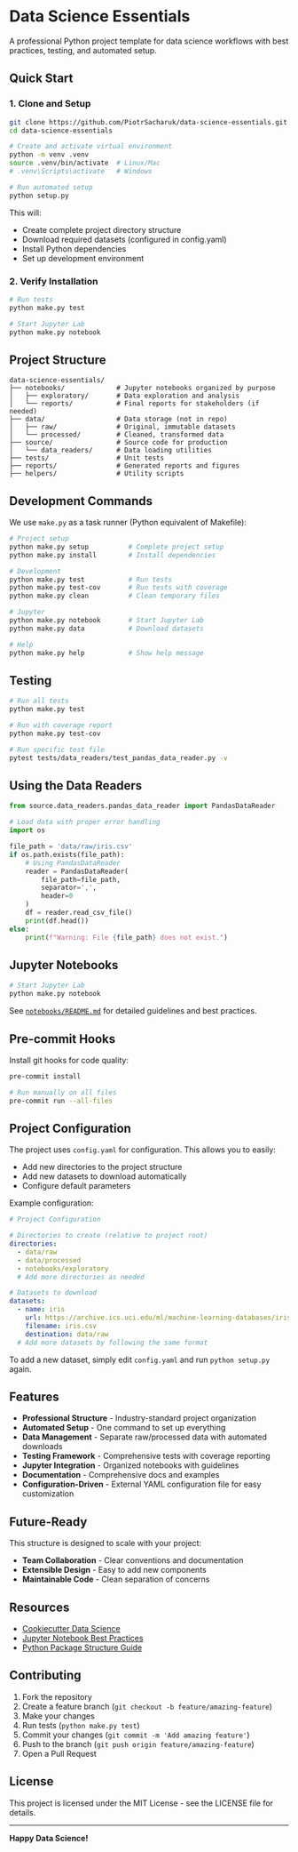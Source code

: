 # Data Science Essentials

A professional Python project template for data science workflows with best practices, testing, and automated setup.

## Quick Start

### 1. Clone and Setup
```bash
git clone https://github.com/PiotrSacharuk/data-science-essentials.git
cd data-science-essentials

# Create and activate virtual environment
python -m venv .venv
source .venv/bin/activate  # Linux/Mac
# .venv\Scripts\activate   # Windows

# Run automated setup
python setup.py
```

This will:
- Create complete project directory structure
- Download required datasets (configured in config.yaml)
- Install Python dependencies
- Set up development environment

### 2. Verify Installation
```bash
# Run tests
python make.py test

# Start Jupyter Lab
python make.py notebook
```

## Project Structure

```
data-science-essentials/
├── notebooks/             # Jupyter notebooks organized by purpose
│   ├── exploratory/       # Data exploration and analysis
│   └── reports/           # Final reports for stakeholders (if needed)
├── data/                  # Data storage (not in repo)
│   ├── raw/               # Original, immutable datasets
│   └── processed/         # Cleaned, transformed data
├── source/                # Source code for production
│   └── data_readers/      # Data loading utilities
├── tests/                 # Unit tests
├── reports/               # Generated reports and figures
├── helpers/               # Utility scripts
```

## Development Commands

We use `make.py` as a task runner (Python equivalent of Makefile):

```bash
# Project setup
python make.py setup          # Complete project setup
python make.py install        # Install dependencies

# Development
python make.py test           # Run tests
python make.py test-cov       # Run tests with coverage
python make.py clean          # Clean temporary files

# Jupyter
python make.py notebook       # Start Jupyter Lab
python make.py data           # Download datasets

# Help
python make.py help           # Show help message
```

## Testing

```bash
# Run all tests
python make.py test

# Run with coverage report
python make.py test-cov

# Run specific test file
pytest tests/data_readers/test_pandas_data_reader.py -v
```

## Using the Data Readers

```python
from source.data_readers.pandas_data_reader import PandasDataReader

# Load data with proper error handling
import os

file_path = 'data/raw/iris.csv'
if os.path.exists(file_path):
    # Using PandasDataReader
    reader = PandasDataReader(
        file_path=file_path,
        separator=',',
        header=0
    )
    df = reader.read_csv_file()
    print(df.head())
else:
    print(f"Warning: File {file_path} does not exist.")
```

## Jupyter Notebooks

```bash
# Start Jupyter Lab
python make.py notebook
```

See [`notebooks/README.md`](notebooks/README.md) for detailed guidelines and best practices.

## Pre-commit Hooks

Install git hooks for code quality:

```bash
pre-commit install

# Run manually on all files
pre-commit run --all-files
```

## Project Configuration

The project uses `config.yaml` for configuration. This allows you to easily:

- Add new directories to the project structure
- Add new datasets to download automatically
- Configure default parameters

Example configuration:

```yaml
# Project Configuration

# Directories to create (relative to project root)
directories:
  - data/raw
  - data/processed
  - notebooks/exploratory
  # Add more directories as needed

# Datasets to download
datasets:
  - name: iris
    url: https://archive.ics.uci.edu/ml/machine-learning-databases/iris/iris.data
    filename: iris.csv
    destination: data/raw
  # Add more datasets by following the same format
```

To add a new dataset, simply edit `config.yaml` and run `python setup.py` again.

## Features

- **Professional Structure** - Industry-standard project organization
- **Automated Setup** - One command to set up everything
- **Data Management** - Separate raw/processed data with automated downloads
- **Testing Framework** - Comprehensive tests with coverage reporting
- **Jupyter Integration** - Organized notebooks with guidelines
- **Documentation** - Comprehensive docs and examples
- **Configuration-Driven** - External YAML configuration file for easy customization

## Future-Ready

This structure is designed to scale with your project:

- **Team Collaboration** - Clear conventions and documentation
- **Extensible Design** - Easy to add new components
- **Maintainable Code** - Clean separation of concerns

## Resources

- [Cookiecutter Data Science](https://drivendata.github.io/cookiecutter-data-science/)
- [Jupyter Notebook Best Practices](notebooks/README.md)
- [Python Package Structure Guide](https://packaging.python.org/)

## Contributing

1. Fork the repository
2. Create a feature branch (`git checkout -b feature/amazing-feature`)
3. Make your changes
4. Run tests (`python make.py test`)
5. Commit your changes (`git commit -m 'Add amazing feature'`)
6. Push to the branch (`git push origin feature/amazing-feature`)
7. Open a Pull Request

## License

This project is licensed under the MIT License - see the LICENSE file for details.

---

**Happy Data Science!**
